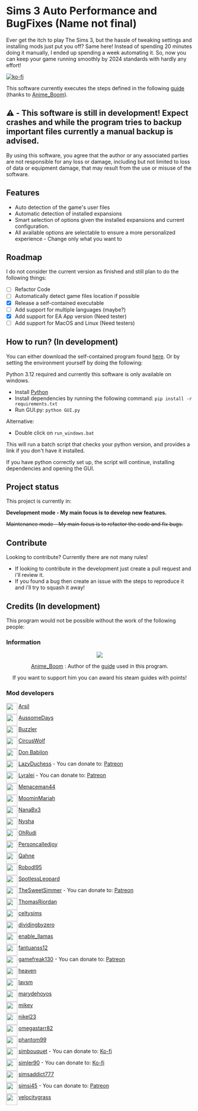 # Sims 3 Auto Performance and BugFixes (Name not final) 



Ever get the itch to play The Sims 3, but the hassle of tweaking settings and installing mods just put you off? Same here! Instead of spending 20 minutes doing it manually, I ended up spending a week automating it. So, now you can keep your game running smoothly by 2024 standards with hardly any effort!

[![ko-fi](https://ko-fi.com/img/githubbutton_sm.svg)](https://ko-fi.com/Z8Z5157VSA)

This software currently executes the steps defined in the following [guide](https://steamcommunity.com/sharedfiles/filedetails/?id=1131162350) (thanks to [Anime_Boom](https://steamcommunity.com/profiles/76561198115872149)).

## ⚠️ - This software is still in development! Expect crashes and while the program tries to backup important files currently a manual backup is advised. 
By using this software, you agree that the author or any associated parties are not responsible for any loss or damage, including but not limited to loss of data or equipment damage, that may result from the use or misuse of the software.

## Features
* Auto detection of the game's user files
* Automatic detection of installed expansions
* Smart selection of options given the installed expansions and current configuration.
* All available options are selectable to ensure a more personalized experience - Change only what you want to

## Roadmap
I do not consider the current version as finished and still plan to do the following things:
- [ ] Refactor Code
- [ ] Automatically detect game files location if possible
- [x] Release a self-contained executable
- [ ] Add support for multiple languages (maybe?)
- [x] Add support for EA App version (Need tester)
- [ ] Add support for MacOS and Linux (Need testers)

## How to run? (In development)
You can either download the self-contained program found [here](https://github.com/antoniomsantos99/Sims-3-Auto-Performance-and-BugFixes/releases). Or by setting the environment yourself by doing the following:

Python 3.12 required and currently this software is only available on windows.

* Install [Python](https://www.python.org/ftp/python/3.12.7/python-3.12.7-amd64.exe)
* Install dependencies by running the following command: `pip install -r requirements.txt`
* Run GUI.py: `python GUI.py`

Alternative:
* Double click on `run_windows.bat`

This will run a batch script that checks your python version, and provides a link if you don't have it installed. 

If you have python correctly set up, the script will continue, installing dependencies and opening the GUI.

## Project status
This project is currently in:

**Development mode - My main focus is to develop new features.**

~~Maintenance mode - My main focus is to refactor the code and fix bugs.~~

## Contribute
Looking to contribute? Currently there are not many rules!

* If looking to contribute in the development just create a pull request and i'll review it.
* If you found a bug then create an issue with the steps to reproduce it and i'll try to squash it away!

## Credits (In development)
This program would not be possible without the work of the following people:
### Information

<div align="center">
<img src="https://images.weserv.nl/?url=https://avatars.fastly.steamstatic.com/1834c2e80adbf31db81bda76d958c1d7438d8f40_full.jpg?v=4&h=100&w=100&fit=cover&mask=circle&maxage=7d"/>

  [Anime_Boom](https://steamcommunity.com/profiles/76561198115872149) : Author of the [guide](https://steamcommunity.com/sharedfiles/filedetails/?id=1131162350) used in this program. 
  
  If you want to support him you can award his steam guides with points!
  
</div>

### Mod developers
<img align="left" width="30" src="https://images.weserv.nl/?url=https://static.modthesims2.com/customavatars/avatar8902314_1.gif?v=4&h=100&w=100&fit=cover&mask=circle&maxage=7d" /> 

[Arsil](https://modthesims.info/m/8902314)


<img align="left" width="30" src="https://images.weserv.nl/?url=https://static.modthesims2.com/customavatars/avatar2004779_1.gif?v=4&h=100&w=100&fit=cover&mask=circle&maxage=7d" /> 

[AussomeDays](https://modthesims.info/m/2004779)


<img align="left" width="30" src="https://images.weserv.nl/?url=https://static.modthesims2.com/customavatars/avatar432522_5.gif?v=4&h=100&w=100&fit=cover&mask=circle&maxage=7d" /> 

[Buzzler](https://modthesims.info/m/432522)


<img align="left" width="30" src="https://images.weserv.nl/?url=https://static.modthesims2.com/customavatars/avatar3410892_126.gif?v=4&h=100&w=100&fit=cover&mask=circle&maxage=7d" /> 

[CircusWolf](https://modthesims.info/m/3410892)


<img align="left" width="30" src="https://images.weserv.nl/?url=https://static.modthesims2.com/customavatars/avatar3123915_43.gif?v=4&h=100&w=100&fit=cover&mask=circle&maxage=7d" /> 

[Don Babilon](https://modthesims.info/m/3123915)


<img align="left" width="30" src="https://images.weserv.nl/?url=https://static.modthesims2.com/customavatars/avatar10124945_5.gif?v=4&h=100&w=100&fit=cover&mask=circle&maxage=7d" /> 

[LazyDuchess](https://modthesims.info/m/10124945) - You can donate to: [Patreon](https://www.patreon.com/lazyduchess)


<img align="left" width="30" src="https://images.weserv.nl/?url=https://static.modthesims2.com/customavatars/avatar8494591_5.gif?v=4&h=100&w=100&fit=cover&mask=circle&maxage=7d" /> 

[Lyralei](https://modthesims.info/m/8494591) - You can donate to: [Patreon](https://www.patreon.com/lyralei)


<img align="left" width="30" src="https://images.weserv.nl/?url=https://static.modthesims2.com/customavatars/avatar59363_6.gif?v=4&h=100&w=100&fit=cover&mask=circle&maxage=7d" /> 

[Menaceman44](https://modthesims.info/m/59363)


<img align="left" width="30" src="https://images.weserv.nl/?url=https://static.modthesims2.com/customavatars/avatar8515713_1.gif?v=4&h=100&w=100&fit=cover&mask=circle&maxage=7d" /> 

[MoominMariah](https://modthesims.info/m/8515713)


<img align="left" width="30" src="https://images.weserv.nl/?url=https://static.modthesims2.com/customavatars/avatar10356346_1.gif?v=4&h=100&w=100&fit=cover&mask=circle&maxage=7d" /> 

[NanaBx3](https://modthesims.info/m/10356346)


<img align="left" width="30" src="https://images.weserv.nl/?url=https://static.modthesims2.com/customavatars/avatar138496_34.gif?v=4&h=100&w=100&fit=cover&mask=circle&maxage=7d" /> 

[Nysha](https://modthesims.info/m/138496)


<img align="left" width="30" src="https://images.weserv.nl/?url=https://static.modthesims2.com/customavatars/avatar10288520_1.gif?v=4&h=100&w=100&fit=cover&mask=circle&maxage=7d" /> 

[OhRudi](https://modthesims.info/m/10288520)


<img align="left" width="30" src="https://images.weserv.nl/?url=https://spng.pngfind.com/pngs/s/381-3819326_default-avatar-svg-png-icon-free-download-avatar.png?v=4&h=100&w=100&fit=cover&mask=circle&maxage=7d" /> 

[Personcalledjoy](https://modthesims.info/m/6829715)


<img align="left" width="30" src="https://images.weserv.nl/?url=https://static.modthesims2.com/customavatars/avatar3093732_25.gif?v=4&h=100&w=100&fit=cover&mask=circle&maxage=7d" /> 

[Qahne](https://modthesims.info/m/3093732)


<img align="left" width="30" src="https://images.weserv.nl/?url=https://static.modthesims2.com/customavatars/avatar2975856_19.gif?v=4&h=100&w=100&fit=cover&mask=circle&maxage=7d" /> 

[Robodl95](https://modthesims.info/m/2975856)


<img align="left" width="30" src="https://images.weserv.nl/?url=https://static.modthesims2.com/customavatars/avatar9372403_1.gif?v=4&h=100&w=100&fit=cover&mask=circle&maxage=7d" /> 

[SpotlessLeopard](https://modthesims.info/m/9372403)


<img align="left" width="30" src="https://images.weserv.nl/?url=https://static.modthesims2.com/customavatars/avatar9760205_69.gif?v=4&h=100&w=100&fit=cover&mask=circle&maxage=7d" /> 

[TheSweetSimmer](https://modthesims.info/m/9760205) - You can donate to: [Patreon](https://www.patreon.com/SweetSavanita/posts)


<img align="left" width="30" src="https://images.weserv.nl/?url=https://static.modthesims2.com/customavatars/avatar469_3.gif?v=4&h=100&w=100&fit=cover&mask=circle&maxage=7d" /> 

[ThomasRiordan](https://modthesims.info/m/469)


<img align="left" width="30" src="https://images.weserv.nl/?url=https://spng.pngfind.com/pngs/s/381-3819326_default-avatar-svg-png-icon-free-download-avatar.png?v=4&h=100&w=100&fit=cover&mask=circle&maxage=7d" /> 

[celtysims](https://modthesims.info/m/10015119)


<img align="left" width="30" src="https://images.weserv.nl/?url=https://spng.pngfind.com/pngs/s/381-3819326_default-avatar-svg-png-icon-free-download-avatar.png?v=4&h=100&w=100&fit=cover&mask=circle&maxage=7d" /> 

[dividingbyzero](https://modthesims.info/m/3655397)


<img align="left" width="30" src="https://images.weserv.nl/?url=https://static.modthesims2.com/customavatars/avatar8968086_2.gif?v=4&h=100&w=100&fit=cover&mask=circle&maxage=7d" /> 

[enable_llamas](https://modthesims.info/m/8968086)


<img align="left" width="30" src="https://images.weserv.nl/?url=https://spng.pngfind.com/pngs/s/381-3819326_default-avatar-svg-png-icon-free-download-avatar.png?v=4&h=100&w=100&fit=cover&mask=circle&maxage=7d" /> 

[fantuanss12](https://modthesims.info/m/10230598)


<img align="left" width="30" src="https://images.weserv.nl/?url=https://static.modthesims2.com/customavatars/avatar8048890_1.gif?v=4&h=100&w=100&fit=cover&mask=circle&maxage=7d" /> 

[gamefreak130](https://modthesims.info/m/8048890) - You can donate to: [Patreon](https://www.patreon.com/Gamefreak130)


<img align="left" width="30" src="https://images.weserv.nl/?url=https://static.modthesims2.com/customavatars/avatar2650007_17.gif?v=4&h=100&w=100&fit=cover&mask=circle&maxage=7d" /> 

[heaven](https://modthesims.info/m/2650007)


<img align="left" width="30" src="https://images.weserv.nl/?url=https://static.modthesims2.com/customavatars/avatar69056_5.gif?v=4&h=100&w=100&fit=cover&mask=circle&maxage=7d" /> 

[lavsm](https://modthesims.info/m/69056)


<img align="left" width="30" src="https://images.weserv.nl/?url=https://static.modthesims2.com/customavatars/avatar9012068_1.gif?v=4&h=100&w=100&fit=cover&mask=circle&maxage=7d" /> 

[marydehoyos](https://modthesims.info/m/9012068)


<img align="left" width="30" src="https://images.weserv.nl/?url=https://static.modthesims2.com/customavatars/avatar3274054_19.gif?v=4&h=100&w=100&fit=cover&mask=circle&maxage=7d" /> 

[mikey](https://modthesims.info/m/3274054)


<img align="left" width="30" src="https://images.weserv.nl/?url=https://static.modthesims2.com/customavatars/avatar4274361_9.gif?v=4&h=100&w=100&fit=cover&mask=circle&maxage=7d" /> 

[nikel23](https://modthesims.info/m/4274361)


<img align="left" width="30" src="https://images.weserv.nl/?url=https://static.modthesims2.com/customavatars/avatar1066235_11.gif?v=4&h=100&w=100&fit=cover&mask=circle&maxage=7d" /> 

[omegastarr82](https://modthesims.info/m/1066235)


<img align="left" width="30" src="https://images.weserv.nl/?url=https://spng.pngfind.com/pngs/s/381-3819326_default-avatar-svg-png-icon-free-download-avatar.png?v=4&h=100&w=100&fit=cover&mask=circle&maxage=7d" /> 

[phantom99](https://modthesims.info/m/10300444)


<img align="left" width="30" src="https://images.weserv.nl/?url=https://static.modthesims2.com/customavatars/avatar10252531_6.gif?v=4&h=100&w=100&fit=cover&mask=circle&maxage=7d" /> 

[simbouquet](https://modthesims.info/m/10252531) - You can donate to: [Ko-fi](https://ko-fi.com/simbouquet)


<img align="left" width="30" src="https://images.weserv.nl/?url=https://static.modthesims2.com/customavatars/avatar10023119_1.gif?v=4&h=100&w=100&fit=cover&mask=circle&maxage=7d" /> 

[simler90](https://modthesims.info/m/10023119) - You can donate to: [Ko-fi](https://ko-fi.com/simler90)


<img align="left" width="30" src="https://images.weserv.nl/?url=https://static.modthesims2.com/customavatars/avatar6871476_1.gif?v=4&h=100&w=100&fit=cover&mask=circle&maxage=7d" /> 

[simsaddict777](https://modthesims.info/m/6871476)


<img align="left" width="30" src="https://images.weserv.nl/?url=https://static.modthesims2.com/customavatars/avatar7375828_3.gif?v=4&h=100&w=100&fit=cover&mask=circle&maxage=7d" /> 

[simsi45](https://modthesims.info/m/7375828) - You can donate to: [Patreon](https://www.patreon.com/simsi45)


<img align="left" width="30" src="https://images.weserv.nl/?url=https://static.modthesims2.com/customavatars/avatar3045250_1.gif?v=4&h=100&w=100&fit=cover&mask=circle&maxage=7d" /> 

[velocitygrass](https://modthesims.info/m/3045250)
